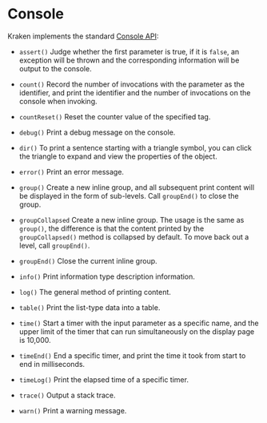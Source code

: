 # Console

Kraken implements the standard [Console API](https://developer.mozilla.org/zh-CN/docs/Web/API/Console):

- `assert()`
  Judge whether the first parameter is true, if it is `false`, an exception will be thrown and the corresponding information will be output to the console.

- `count()`
  Record the number of invocations with the parameter as the identifier, and print the identifier and the number of invocations on the console when invoking.

- `countReset()`
  Reset the counter value of the specified tag.

- `debug()`
  Print a debug message on the console.

- `dir()`
  To print a sentence starting with a triangle symbol, you can click the triangle to expand and view the properties of the object.

- `error()`
  Print an error message.

- `group()`
  Create a new inline group, and all subsequent print content will be displayed in the form of sub-levels. Call `groupEnd()` to close the group.

- `groupCollapsed`
  Create a new inline group. The usage is the same as `group()`, the difference is that the content printed by the `groupCollapsed()` method is collapsed by default. To move back out a level, call `groupEnd()`.

- `groupEnd()`
  Close the current inline group.

- `info()`
  Print information type description information.

- `log()`
  The general method of printing content.

- `table()`
  Print the list-type data into a table.

- `time()`
  Start a timer with the input parameter as a specific name, and the upper limit of the timer that can run simultaneously on the display page is 10,000.

- `timeEnd()`
  End a specific timer, and print the time it took from start to end in milliseconds.

- `timeLog()`
  Print the elapsed time of a specific timer.

- `trace()`
  Output a stack trace.

- `warn()`
  Print a warning message.
